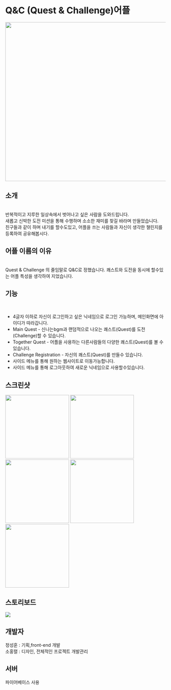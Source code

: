 # Q&C (Quest & Challenge)어플
<div><img width="600" height="500" src="https://user-images.githubusercontent.com/46985790/59326084-566d8a00-8d20-11e9-9b23-4b63f632440c.PNG"</div>

<h2>소개</h2> <br>
반복적이고 지루한 일상속에서 벗어나고 싶은 사람을 도와드립니다.<br> 
새롭고 신박한 도전 미션을 통해 수행하며 소소한 재미를 찾길 바라며 만들었습니다.<br>
친구들과 같이 하며 내기를 할수도있고, 어플을 쓰는 사람들과 자신이 생각한 챌린지를 등록하여 공유해봅시다.<br>

<h2>어플 이름의 이유</h2> <br>
Quest & Challenge 의 줄임말로 Q&C로 정했습니다. 쾌스트와 도전을 동시에 할수있는 어플 특성을 생각하여 지었습니다.<br>

<h2>기능</h2> <br>
<ul>
  <li>4글자 이하로 자신이 로그인하고 싶은 닉네임으로 로그인 가능하며, 메인화면에 아이디가 따라갑니다.</li>
  <li>Main Quest - 신나는bgm과 랜덤적으로 나오는 쾌스트(Quest)를 도전(Challenge)할 수 있습니다. </li>
  <li>Together Quest - 어플을 사용하는 다른사람들의 다양한 쾌스트(Quest)를 볼 수 있습니다. </li>
  <li>Challenge Registration - 자신의 쾌스트(Quest)를 만들수 있습니다.</li>
  <li>사이드 메뉴를 통해 원하는 웹사이트로 이동가능합니다. </li>
  <li>사이드 메뉴를 통해 로그아웃하여 새로운 닉네임으로 사용할수있습니다. </li>
</ul>

<h2>스크린샷</h2> 
<div>
  <img width="200" src="https://user-images.githubusercontent.com/46985790/59326114-6b4a1d80-8d20-11e9-8cd7-b903659f7b00.PNG">
  <img width="200" src="https://user-images.githubusercontent.com/46985790/59327348-30e27f80-8d24-11e9-8d10-89a1e9272e6d.PNG"><br>
  <img width="200" src="https://user-images.githubusercontent.com/46985790/59327313-14464780-8d24-11e9-941d-234737eaf014.PNG">
  <img width="200" src="https://user-images.githubusercontent.com/46985790/59327321-1ad4bf00-8d24-11e9-938f-a7ebe3901a95.PNG">
  <img width="200" src="https://user-images.githubusercontent.com/46985790/59327333-245e2700-8d24-11e9-8907-76de44f22523.PNG">
  
  </div>

<h2>스토리보드</h2> 
<img src="https://user-images.githubusercontent.com/46985790/59327980-22956300-8d26-11e9-833f-95d4d25fedc2.PNG">

<h2>개발자</h2>
정성훈 : 기획,front-end 개발 <br>
소홍렬 : 디자인, 전체적인 프로젝트 개발관리

<h2>서버</h2>
파이어베이스 사용 

